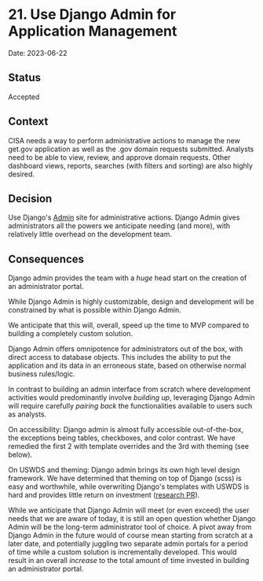 # 21. Use Django Admin for Application Management

Date: 2023-06-22

## Status

Accepted

## Context

CISA needs a way to perform administrative actions to manage the new get.gov application as well as the .gov domain requests submitted. Analysts need to be able to view, review, and approve domain requests. Other
dashboard views, reports, searches (with filters and sorting) are also highly desired.

## Decision

Use Django's [Admin](https://docs.djangoproject.com/en/4.2/ref/contrib/admin/) site for administrative actions. Django
Admin gives administrators all the powers we anticipate needing (and more), with relatively little overhead on the
development team.

## Consequences

Django admin provides the team with a _huge_ head start on the creation of an administrator portal.

While Django Admin is highly customizable, design and development will be constrained by what is possible within Django
Admin.

We anticipate that this will, overall, speed up the time to MVP compared to building a completely custom solution.

Django Admin offers omnipotence for administrators out of the box, with direct access to database objects. This includes
the ability to put the application and its data in an erroneous state, based on otherwise normal business rules/logic.

In contrast to building an admin interface from scratch where development activities would predominantly
involve _building up_, leveraging Django Admin will require carefully _pairing back_ the functionalities available to
users such as analysts.

On accessibility: Django admin is almost fully accessible out-of-the-box, the exceptions being tables, checkboxes, and
color contrast. We have remedied the first 2 with template overrides and the 3rd with theming (see below).

On USWDS and theming: Django admin brings its own high level design framework. We have determined that theming on top of Django (scss)
is easy and worthwhile, while overwriting Django's templates with USWDS is hard and provides little return on investment
([research PR](https://github.com/bdcert/getgov/pull/831)).

While we anticipate that Django Admin will meet (or even exceed) the user needs that we are aware of today, it is still
an open question whether Django Admin will be the long-term administrator tool of choice. A pivot away from Django Admin
in the future would of course mean starting from scratch at a later date, and potentially juggling two separate admin
portals for a period of time while a custom solution is incrementally developed. This would result in an overall 
_increase_ to the total amount of time invested in building an administrator portal. 
